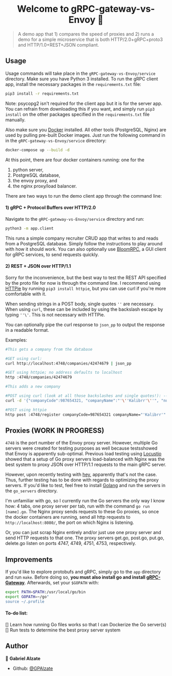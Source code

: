 <h1 align="center">Welcome to gRPC-gateway-vs-Envoy 👋</h1>
<p>
</p>

> A demo app that 1) compares the speed of proxies and 2) runs a demo for a simple microservice that is both HTTP/2.0+gRPC+proto3 and HTTP/1.0+REST+JSON compliant. 

## Usage

Usage commands will take place in the `gRPC-gateway-vs-Envoy/service` directory. Make sure you have Python 3 installed. To run the gRPC client app, install the necessary packages in the `requirements.txt` file:

```sh
pip3 install -r requirements.txt
```

Note: psycopg2 isn't required for the client app but it is for the server app. You can refrain from downloading this if you want, and simply run `pip3 install` on the other packages specified in the `requirements.txt` file manually.

Also make sure you [Docker](https://www.docker.com/) installed. All other tools (PostgreSQL, Nginx) are used by pulling pre-built Docker images. Just run the following command in in the `gRPC-gateway-vs-Envoy/service` directory:

```sh
docker-compose up --build -d
```

At this point, there are four docker containers running: one for the
1. python server,
2. PostgreSQL database,
3. the envoy proxy, and
4. the nginx proxy/load balancer.

There are two ways to run the demo client app through the command line:

#### 1) gRPC + Protocol Buffers over HTTP/2.0

Navigate to the `gRPC-gateway-vs-Envoy/service` directory and run:

```sh
python3 -m app.client
```

This runs a simple company recruiter CRUD app that writes to and reads from a PostgreSQL database. Simply follow the instructions to play around with how it should work. You can also optionally use [BloomRPC](https://github.com/uw-labs/bloomrpc), a GUI client for gRPC services, to send requests quickly.

#### 2) REST + JSON over HTTP/1.1

Sorry for the inconvenience, but the best way to test the REST API specified by the proto file for now is through the command line. I recommend using [HTTPie](https://httpie.org/) by running `pip3 install httpie`, but you can use curl if you're more comfortable with it.

When sending strings in a POST body, single quotes `''` are necessary. When using `curl`, these can be included by using the backslash escape by typing `''\'`. This is not necessary with HTTPie.

You can optionally pipe the curl response to `json_pp` to output the response in a readable format.

Examples:

```sh
#This gets a company from the database

#GET using curl:
curl http://localhost:4748/companies/42474679 | json_pp

#GET using httpie; no address defaults to localhost
http :4748/companies/42474679
```

```sh
#This adds a new company

#POST using curl (look at all those backslashes and single quotes!): -->
curl -d '{"companyCode":987654321, "companyName":"'\''Kalibrr'\''", "numOpenings":1, "isBrokerage":false}' -X POST http://localhost:4748/register | json_pp

#POST using httpie
http post :4748/register companyCode=987654321 companyName="'Kalibrr'" numOpenings=1 isBrokerage:=false
```

## Proxies (WORK IN PROGRESS)

`4748` is the port number of the Envoy proxy server. However, multiple Go servers were created for testing purposes as well because testsshowed that Envoy is apparently sub-optimal. Previous load testing using [Locustio](https://locust.io/) showed that a setup of Go proxy servers load-balanced with Nginx was the best system to proxy JSON over HTTP/1.1 requests to the main gRPC server.

However, upon recently testing with [hey](https://github.com/rakyll/hey), apparently that's not the case. Thus, further testing has to be done with regards to optimizing the proxy servers. If you'd like to test, feel free to install [Golang](https://golang.org/) and run the servers in the `go_servers` directory.

I'm unfamiliar with go, so I currently run the Go servers the only way I know how: 4 tabs, one proxy server per tab, run with the command `go run [name].go`. The Nginx proxy sends requests to these Go proxies, so once the docker containers are running, send all http requests to `http://localhost:8080/`, the port on which Nginx is listening.

Or, you can just scrap Nginx entirely and/or just use one proxy server and send HTTP requests to that one. The proxy servers get.go, post.go, put.go, delete.go listen on ports 4747, 4749, 4751, 4753, respectively.

## Improvements

If you'd like to explore protobufs and gRPC, simply go to the `app` directory and run `make`. Before doing so, __you must also install go and install [gRPC-Gateway](https://github.com/grpc-ecosystem/grpc-gateway)__. Afterwards, set your `$GOPATH` with:

```sh
export PATH=$PATH:/usr/local/go/bin
export GOPATH=~/go"
source ~/.profile
```

#### To-do list:
[] Learn how running Go files works so that I can Dockerize the Go server(s)
[] Run tests to determine the best proxy server system

## Author

👤 **Gabriel Alzate**

* Github: [@GPAlzate](https://github.com/GPAlzate)

